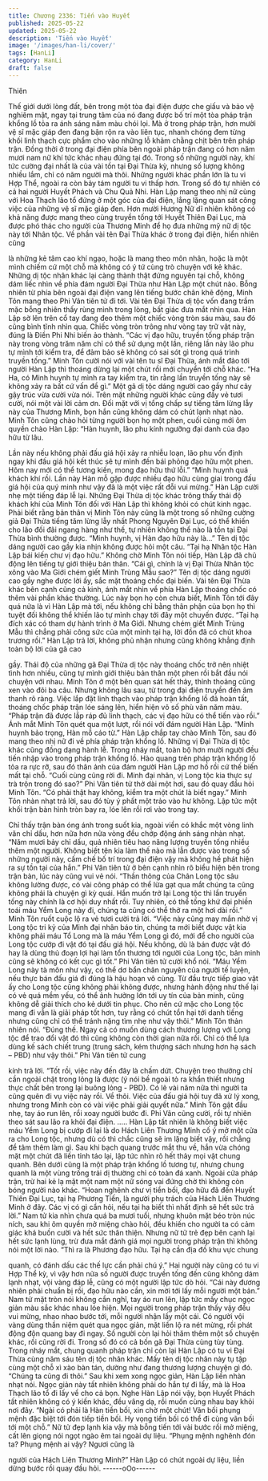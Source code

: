 ```yaml
---
title: Chương 2336: Tiến vào Huyết
published: 2025-05-22
updated: 2025-05-22
description: 'Tiến vào Huyết'
image: '/images/han-li/cover/'
tags: [HanLi]
category: HanLi
draft: false
---
```


Thiên

Thế giới dưới lòng đất, bên trong một tòa đại điện được che giấu
và bảo vệ nghiêm mật, ngay tại trung tâm của nó đang được bố
trí một tòa pháp trận khổng lồ tỏa ra ánh sáng năm màu chói lọi.
Mà ở trong pháp trận, hơn mười vệ sĩ mặc giáp đen đang bận rộn
ra vào liên tục, nhanh chóng đem từng khối linh thạch cực phẩm
cho vào những lỗ khảm chằng chịt bên trên pháp trận.
Đồng thời ở trong đại điện phía bên ngoài pháp trận đang có hơn
năm mươi nam nữ khí tức khác nhau đứng tại đó.
Trong số những người này, khí tức cường đại nhất là của vài tồn
tại Đại Thừa kỳ, nhưng số lượng không nhiều lắm, chỉ có năm
người mà thôi.
Những người khác phần lớn là tu vi Hợp Thể, ngoài ra còn bảy
tám người tu vi thấp hơn.
Trong số đó tự nhiên có cả hai người Huyết Phách và Chu Quả
Nhi.
Hàn Lập mang theo nhị nữ cùng với Hoa Thạch lão tổ đứng ở
một góc của đại điện, lẳng lặng quan sát công việc của những vệ
sĩ mặc giáp đen.
Hơn mười Hương Nữ dĩ nhiên không có khả năng được mang
theo cùng truyền tống tới Huyết Thiên Đại Lục, mà được phó thác
cho người của Thương Minh để họ đưa những mỹ nữ dị tộc này
tới Nhân tộc.
Về phần vài tên Đại Thừa khác ở trong đại điện, hiển nhiên cũng

là những kẻ tâm cao khí ngạo, hoặc là mang theo môn nhân,
hoặc là một mình chiếm cứ một chỗ mà không có ý tứ cùng trò
chuyện với kẻ khác.
Những dị tộc nhân khác lại càng thành thật đứng nguyên tại chỗ,
không dám liếc nhìn về phía đám người Đại Thừa như Hàn Lập
một chút nào.
Bỗng nhiên từ phía bên ngoài đại điện vang lên tiếng bước chân
khẽ động, Minh Tôn mang theo Phi Vân tiên tử đi tới.
Vài tên Đại Thừa dị tộc vốn đang trầm mặc bỗng nhiên thấy rùng
mình trong lòng, bất giác đưa mắt nhìn qua.
Hàn Lập sờ lên trên cổ tay đang đeo thêm một chiếc vòng tròn
sáu màu, sau đó cũng bình tĩnh nhìn qua.
Chiếc vòng tròn trông như vòng tay trữ vật này, đúng là Điền Phi
Nhi biến ảo thành.
“Các vị đạo hữu, truyền tống pháp trận này trong vòng trăm năm
chỉ có thể sử dụng một lần, riêng lần này lão phu tự mình tới kiểm
tra, để đảm bảo sẽ không có sai sót gì trong quá trình truyền
tống.” Minh Tôn cười nói với vài tên tu sĩ Đại Thừa, ánh mắt đảo
tới người Hàn Lập thì thoáng dừng lại một chút rồi mới chuyển tới
chỗ khác.
“Ha Ha, có Minh huynh tự mình ra tay kiểm tra, tin rằng lần truyền
tống này sẽ không xảy ra bất cứ vấn đề gì.” Một gã dị tộc dáng
người cao gầy như cây gậy trúc vừa cười vừa nói.
Trên mặt những người khác cũng đầy vẻ tươi cười, nói một vài lời
cảm ơn.
Đối mặt với vị tổng chấp sự tiếng tăm lừng lẫy này của Thương
Minh, bọn hắn cũng không dám có chút lạnh nhạt nào. Minh Tôn
cũng chào hỏi từng người bọn họ một phen, cuối cùng mới ôm
quyền chào Hàn Lập:
“Hàn huynh, lão phu kính ngưỡng đại danh của đạo hữu từ lâu.

Lần này nếu không phải đấu giá hội xảy ra nhiễu loạn, lão phu
vốn định ngay khi đấu giá hội kết thúc sẽ tự mình đến bái phỏng
đạo hữu một phen. Hôm nay mới có thể tương kiến, mong đạo
hữu thứ lỗi.”
“Minh huynh quá khách khí rồi. Lần này Hàn mỗ gặp được nhiều
đạo hữu cùng giai trong đấu giá hội của quý minh như vậy đã là
một việc rất đỗi vui mừng.” Hàn Lập cười nhẹ một tiếng đáp lễ lại.
Những Đại Thừa dị tộc khác trông thấy thái độ khách khí của
Minh Tôn đối với Hàn Lập thì không khỏi có chút kinh ngạc.
Phải biết rằng bản thân vị Minh Tôn này cũng là một trong số
những cường giả Đại Thừa tiếng tăm lừng lẫy nhất Phong
Nguyên Đại Lục, có thể khiến cho lão đối đãi ngang hàng như thế,
tự nhiên không thể nào là tồn tại Đại Thừa bình thường được.
“Minh huynh, vị Hàn đạo hữu này là…” Tên dị tộc dáng người cao
gầy kia nhịn không được hỏi một câu.
“Tại hạ Nhân tộc Hàn Lập bái kiến chư vị đạo hữu.” Không chờ
Minh Tôn nói tiếp, Hàn Lập đã chủ động lên tiếng tự giới thiệu
bản thân.
“Cái gì, chính là vị Đại Thừa Nhân tộc xông vào Ma Giới chém
giết Minh Trùng Mẫu sao?” Tên dị tộc dáng người cao gầy nghe
được lời ấy, sắc mặt thoáng chốc đại biến.
Vài tên Đại Thừa khác bên cạnh cũng cả kinh, ánh mắt nhìn về
phía Hàn Lập thoáng chốc có thêm vài phần khác thường.
Lúc này bọn họ còn chưa biết, Minh Tôn tới đây quá nửa là vì
Hàn Lập mà tới, nếu không chỉ bằng thân phận của bọn họ thì
tuyệt đối không thể khiến lão tự mình chạy tới đây một chuyến
được.
“Tại hạ đích xác có tham dự hành trình ở Ma Giới. Nhưng chém
giết Minh Trùng Mẫu thì chẳng phải công sức của một mình tại
hạ, lời đồn đã có chút khoa trương rồi.” Hàn Lập trả lời, không
phủ nhận nhưng cũng không khẳng định toàn bộ lời của gã cao

gầy.
Thái độ của những gã Đại Thừa dị tộc này thoáng chốc trở nên
nhiệt tình hơn nhiều, cũng tự mình giới thiệu bản thân một phen
rồi bắt đầu nói chuyện với nhau.
Minh Tôn ở một bên quan sát hết thảy, thỉnh thoảng cũng xen vào
đôi ba câu.
Nhưng không lâu sau, từ trong đại điện truyền đến âm thanh rõ
ràng.
Việc lắp đặt linh thạch vào pháp trận khổng lồ đã hoàn tất, thoáng
chốc pháp trận lóe sáng lên, hiển hiện vô số phù văn năm màu.
“Pháp trận đã được lắp ráp đủ linh thạch, các vị đạo hữu có thể
tiến vào rồi.” Ánh mắt Minh Tôn quét qua một lượt, rồi nói với đám
người Hàn Lập.
“Minh huynh bảo trọng, Hàn mỗ cáo từ.” Hàn Lập chắp tay chào
Minh Tôn, sau đó mang theo nhị nữ đi về phía pháp trận khổng lồ.
Những vị Đại Thừa dị tộc khác cũng đồng dạng hành lễ.
Trong nháy mắt, toàn bộ hơn mười người đều tiến nhập vào trong
pháp trận khổng lồ.
Hào quang trên pháp trận khổng lồ tỏa ra rực rỡ, sau đó thân ảnh
của đám người Hàn Lập mơ hồ rồi cứ thế biến mất tại chỗ.
“Cuối cùng cũng rời đi. Minh đại nhân, vị Long tộc kia thực sự trà
trộn trong đó sao?” Phi Vân tiên tử thở dài một hơi, sau đó quay
đầu hỏi Minh Tôn.
“Có phải thật hay không, kiểm tra một chút là biết ngay.” Minh Tôn
nhàn nhạt trả lời, sau đó tùy ý phất một trảo vào hư không.
Lập tức một khối trận bàn hình tròn bay ra, lóe lên rồi rơi vào
trong tay.

Chỉ thấy trận bàn óng ánh trong suốt kia, ngoài viền có khắc một
vòng linh văn chỉ dấu, hơn nữa hơn nửa vòng đều chớp động ánh
sáng nhàn nhạt.
“Năm mươi bảy chỉ dấu, quả nhiên tiêu hao năng lượng truyền
tống nhiều thêm một người. Không biết tên kia làm thế nào mà
lẫn được vào trong số những người này, cấm chế bố trí trong đại
điện vậy mà không hề phát hiện ra sự tồn tại của hắn.” Phi Vân
tiên tử ở bên cạnh nhìn rõ biểu hiện bên trong trận bàn, lúc này
cũng vui vẻ nói.
“Thần thông của Chân Long tộc sâu không lường được, có vài
công pháp có thể lừa gạt qua mắt chúng ta cũng không phải là
chuyện gì kỳ quái. Hắn muốn trở lại Long tộc thì lần truyền tống
này chính là cơ hội duy nhất rồi. Tuy nhiên, có thể tống khứ đại
phiền toái máu Yểm Long này đi, chúng ta cũng có thể thở ra một
hơi dài rồi.” Minh Tôn ruốt cuộc lộ ra vẻ tươi cười trả lời.
“Việc này cũng may mắn nhờ vị Long tộc tri kỷ của Minh đại nhân
báo tin, chúng ta mới biết được vật kia không phải máu Tổ Long
mà là máu Yểm Long gì đó, mới để cho người của Long tộc cướp
đi vật đó tại đấu giá hội. Nếu không, dù là bán được vật đó hay là
dùng thủ đoạn lợi hại làm tổn thương tới người của Long tộc, bản
minh cũng sẽ không có kết cục gì tốt.” Phi Vân tiên tử cười khổ
nói.
“Máu Yểm Long này tà môn như vậy, có thể dơ bẩn chân nguyên
của người tế luyện, nếu thực bán đấu giá đi đúng là hậu hoạn vô
cùng. Từ đầu trực tiếp giao vật ấy cho Long tộc cũng không phải
không được, nhưng hành động như thế lại có vẻ quá mềm yếu,
có thể ảnh hưởng lớn tới uy tín của bản minh, cũng không dễ giải
thích cho kẻ dưới tin phục. Cho nên cứ mặc cho Long tộc mang đi
vẫn là giải pháp tốt hơn, tuy rằng có chút tổn hại tới danh tiếng
nhưng cũng chỉ có thể tránh nặng tìm nhẹ như vậy thôi.” Minh
Tôn thản nhiên nói.
“Đúng thế. Ngay cả có muốn dùng cách thương lượng với Long
tộc để trao đổi vật đó thì cũng không còn thời gian nữa rồi. Chỉ có
thể lựa dùng kế sách chiết trung (trung sách, kém thượng sách
nhưng hơn hạ sách – PBD) như vậy thôi.” Phi Vân tiên tử cung

kính trả lời.
“Tốt rồi, việc này đến đây là chấm dứt. Chuyện treo thưởng chỉ
cần ngoài chặt trong lỏng là được (ý nói bề ngoài tỏ ra khẩn thiết
nhưng thực chất bên trong lại buông lỏng - PBD). Có lẽ vài năm
nữa thì người ta cũng quên đi vụ việc này rồi. Về thôi. Việc của
đấu giá hội tuy đã xử lý xong, nhưng trong Minh còn có vài việc
phải giải quyết nữa.” Minh Tôn gật đầu nhẹ, tay áo run lên, rồi
xoay người bước đi.
Phi Vân cũng cười, rồi tự nhiên theo sát sau lão ra khỏi đại điện.
…..
Hàn Lập tất nhiên là không biết việc máu Yểm Long bị cướp đi lại
là do Hách Liên Thương Minh cố ý mở một cửa ra cho Long tộc,
nhưng dù có thì chắc cũng sẽ im lặng biết vậy, rồi chẳng để tâm
thêm làm gì.
Sau khi bạch quang trước mắt thu về, hắn vừa chóng mặt một
chút đã liền tỉnh táo lại, lập tức nhìn rõ hết thảy mọi vật chung
quanh.
Bên dưới cũng là một pháp trận khổng lồ tương tự, nhưng chung
quanh là một vùng trống trải dị thường chỉ có toàn đá xanh. Ngoài
cửa pháp trận, trừ hai kẻ lạ mặt một nam một nữ sóng vai đứng
chờ thì không còn bóng người nào khác.
“Hoan nghênh chư vị tiền bối, đạo hữu đã đến Huyết Thiên Đại
Lục, tại hạ Phương Tiến, là người phụ trách của Hách Liên
Thương Minh ở đây. Các vị có gì cần hỏi, nếu tại hạ biết thì nhất
định sẽ hết sức trả lời.” Nam tử kia nhìn chưa quá ba mươi tuổi,
nhưng khuôn mặt béo tròn núc ních, sau khi ôm quyền mở miệng
chào hỏi, đều khiến cho người ta có cảm giác khá buồn cười và
hết sức thân thiện.
Nhưng nữ tử trẻ đẹp bên cạnh lại hết sức lạnh lùng, trừ đưa mắt
đánh giá mọi người trong pháp trận thì không nói một lời nào.
“Thì ra là Phương đạo hữu. Tại hạ cần địa đồ khu vực chung

quanh, có đánh dấu các thế lực cần phải chú ý.” Hai người này
cũng có tu vi Hợp Thể kỳ, vì vậy hơn nửa số người được truyền
tống đến cũng không dám lạnh nhạt, vội vàng đáp lễ, cũng có một
người lập tức dò hỏi.
“Cái này đương nhiên phải chuẩn bị rồi, đạo hữu nào cần, xin mời
tới lấy mỗi người một bản.” Nam tử mặt tròn nói không cần nghĩ,
tay áo run lên, lập tức mấy chục ngọc giản màu sắc khác nhau
lóe hiện. Mọi người trong pháp trận thấy vậy đều vui mừng, nhao
nhao bước tới, mỗi người nhận lấy một cái.
Có người vội vàng dùng thần niệm quét qua ngọc giản, mặt liền lộ
ra nét mừng, rồi phát động độn quang bay đi ngay.
Số người còn lại hỏi thăm thêm một số chuyện khác, rồi cũng rời
đi. Trong số đó có cả bốn gã Đại Thừa cùng tùy tùng.
Trong nháy mắt, chung quanh pháp trận chỉ còn lại Hàn Lập có tu
vi Đại Thừa cùng năm sáu tên dị tộc nhân khác.
Mấy tên dị tộc nhân này tụ tập cùng một chỗ xì xào bàn tán,
dường như đang thương lượng chuyện gì đó.
“Chúng ta cũng đi thôi.” Sau khi xem xong ngọc giản, Hàn Lập
liền nhàn nhạt nói.
Ngọc giản này tất nhiên không phải do hắn tự đi lấy, mà là Hoa
Thạch lão tổ đi lấy về cho cả bọn.
Nghe Hàn Lập nói vậy, bọn Huyết Phách tất nhiên không có ý
kiến khác, đều vâng dạ, rồi muốn cùng nhau bay khỏi nơi đây.
“Ngài có phải là Hàn tiền bối, xin chờ một chút! Vãn bối phụng
mệnh đặc biệt tới đón tiếp tiền bối. Hy vọng tiền bối có thể đi cùng
vãn bối tới một chỗ.” Nữ tử đẹp lạnh kia vậy mà bỗng tiến tới vài
bước rồi mở miệng, cất lên giọng nói ngọt ngào êm tai ngoài dự
liệu.
“Phụng mệnh nghênh đón ta? Phụng mệnh ai vậy? Ngươi cũng là

người của Hách Liên Thương Minh?” Hàn Lập có chút ngoài dự
liệu, liền dừng bước rồi quay đầu hỏi.
------oOo------

